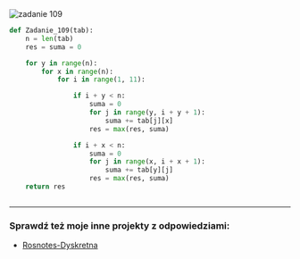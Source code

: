 <picture>
  <source srcset="../../srt/zbior_zadan/109.png" media="(prefers-color-scheme: light)">
  <source srcset="../../srt/zbior_zadan/black_109.png" media="(prefers-color-scheme: dark)">
  <img src="../../srt/zbior_zadan/black_109.png" alt="zadanie 109">
</picture>

```python
def Zadanie_109(tab):
    n = len(tab)
    res = suma = 0

    for y in range(n):
        for x in range(n):
            for i in range(1, 11):

                if i + y < n:
                    suma = 0
                    for j in range(y, i + y + 1):
                        suma += tab[j][x]
                    res = max(res, suma)

                if i + x < n:
                    suma = 0
                    for j in range(x, i + x + 1):
                        suma += tab[y][j]
                    res = max(res, suma)
    return res



```

---
### Sprawdź też moje inne projekty z odpowiedziami:
- [Rosnotes-Dyskretna](https://github.com/kamilGie/Rosnotes-Dyskretna)
